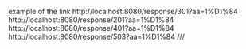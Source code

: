 example of the link
http://localhost:8080/response/301?aa=1%D1%84
http://localhost:8080/response/201?aa=1%D1%84
http://localhost:8080/response/401?aa=1%D1%84
http://localhost:8080/response/503?aa=1%D1%84
///